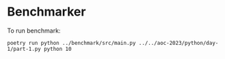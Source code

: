 # Benchmarker

To run benchmark:

```
poetry run python ../benchmark/src/main.py ../../aoc-2023/python/day-1/part-1.py python 10
```

